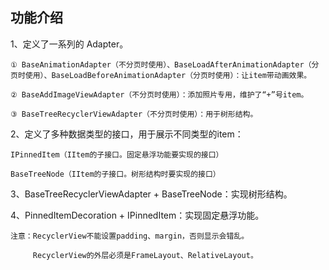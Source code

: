 ## 功能介绍

1、定义了一系列的 Adapter。

    ① BaseAnimationAdapter（不分页时使用）、BaseLoadAfterAnimationAdapter（分页时使用）、BaseLoadBeforeAnimationAdapter（分页时使用）：让item带动画效果。

    ② BaseAddImageViewAdapter（不分页时使用）：添加照片专用，维护了“+”号item。

    ③ BaseTreeRecyclerViewAdapter（不分页时使用）：用于树形结构。

2、定义了多种数据类型的接口，用于展示不同类型的item：

    IPinnedItem（IItem的子接口。固定悬浮功能要实现的接口）

    BaseTreeNode（IItem的子接口。树形结构时要实现的接口）

3、BaseTreeRecyclerViewAdapter + BaseTreeNode：实现树形结构。

4、PinnedItemDecoration + IPinnedItem：实现固定悬浮功能。

    注意：RecyclerView不能设置padding、margin，否则显示会错乱。

         RecyclerView的外层必须是FrameLayout、RelativeLayout。